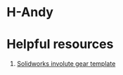 # H-Andy

# Helpful resources
1. [Solidworks involute gear template](https://github.com/perdidor/solidworks-gear-template)
